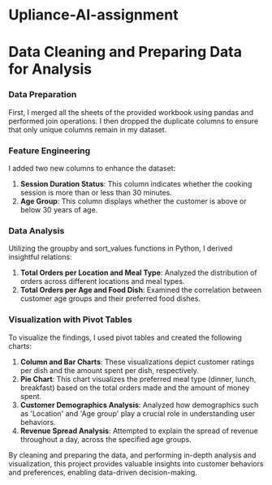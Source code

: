 # Upliance-AI-assignment
# Data Cleaning and Preparing Data for Analysis

### Data Preparation
First, I merged all the sheets of the provided workbook using pandas and performed join operations. I then dropped the duplicate columns to ensure that only unique columns remain in my dataset.

### Feature Engineering
I added two new columns to enhance the dataset:
1. **Session Duration Status**: This column indicates whether the cooking session is more than or less than 30 minutes.
2. **Age Group**: This column displays whether the customer is above or below 30 years of age.

### Data Analysis
Utilizing the groupby and sort_values functions in Python, I derived insightful relations:
1. **Total Orders per Location and Meal Type**: Analyzed the distribution of orders across different locations and meal types.
2. **Total Orders per Age and Food Dish**: Examined the correlation between customer age groups and their preferred food dishes.

### Visualization with Pivot Tables
To visualize the findings, I used pivot tables and created the following charts:
1. **Column and Bar Charts**: These visualizations depict customer ratings per dish and the amount spent per dish, respectively.
2. **Pie Chart**: This chart visualizes the preferred meal type (dinner, lunch, breakfast) based on the total orders made and the amount of money spent.
3. **Customer Demographics Analysis**: Analyzed how demographics such as 'Location' and 'Age group' play a crucial role in understanding user behaviors.
4. **Revenue Spread Analysis**: Attempted to explain the spread of revenue throughout a day, across the specified age groups.

By cleaning and preparing the data, and performing in-depth analysis and visualization, this project provides valuable insights into customer behaviors and preferences, enabling data-driven decision-making.
